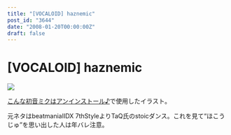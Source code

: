```yaml
---
title: "[VOCALOID] haznemic"
post_id: "3644"
date: "2008-01-20T00:00:00Z"
draft: false
---
```


# [VOCALOID] haznemic

![](/image/illustrations/miku/miq_s.jpg)  
  
[こんな初音ミクはアンインストール♪](http://www.nicovideo.jp/watch/sm2197976)で使用したイラスト。  
  
元ネタはbeatmaniaIIDX 7thStyleよりTaQ氏のstoicダンス。これを見て“ほこうじゅ”を思い出した人は年バレ注意。
